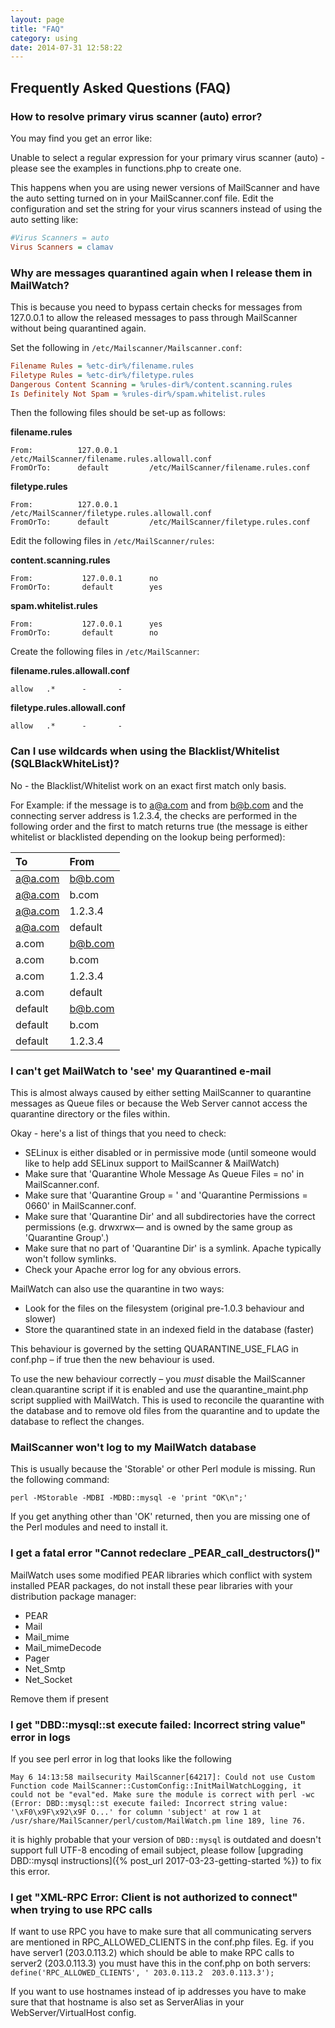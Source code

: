 ```yaml
---
layout: page
title: "FAQ"
category: using
date: 2014-07-31 12:58:22
---
```


## Frequently Asked Questions (FAQ)

### How to resolve primary virus scanner (auto) error?

You may find you get an error like:

Unable to select a regular expression for your primary virus scanner (auto) - please see the examples in functions.php to create one.

This happens when you are using newer versions of MailScanner and have the auto setting turned on in your MailScanner.conf file.
Edit the configuration and set the string for your virus scanners instead of using the auto setting like:

```cfg
#Virus Scanners = auto
Virus Scanners = clamav
```

### Why are messages quarantined again when I release them in MailWatch?

This is because you need to bypass certain checks for messages from 127.0.0.1 to allow the released messages to pass through MailScanner without being quarantined again.

Set the following in `/etc/Mailscanner/Mailscanner.conf`:

```cfg
Filename Rules = %etc-dir%/filename.rules
Filetype Rules = %etc-dir%/filetype.rules
Dangerous Content Scanning = %rules-dir%/content.scanning.rules
Is Definitely Not Spam = %rules-dir%/spam.whitelist.rules
```

Then the following files should be set-up as follows:

**filename.rules**

```
From:          127.0.0.1       /etc/MailScanner/filename.rules.allowall.conf
FromOrTo:      default         /etc/MailScanner/filename.rules.conf
```

**filetype.rules**

```
From:          127.0.0.1       /etc/MailScanner/filetype.rules.allowall.conf
FromOrTo:      default         /etc/MailScanner/filetype.rules.conf
```

Edit the following files in `/etc/MailScanner/rules`:

**content.scanning.rules**

```
From:           127.0.0.1      no
FromOrTo:       default        yes
```

**spam.whitelist.rules**

```
From:           127.0.0.1      yes
FromOrTo:       default        no
```

Create the following files in `/etc/MailScanner`:

**filename.rules.allowall.conf**

```
allow   .*      -       -
```

**filetype.rules.allowall.conf**

```
allow   .*      -       -
```

### Can I use wildcards when using the Blacklist/Whitelist (SQLBlackWhiteList)?

No - the Blacklist/Whitelist work on an exact first match only basis.

For Example: if the message is to a@a.com and from b@b.com and the connecting server address is 1.2.3.4, the checks are performed in the following order and the first to match returns true (the message is either whitelist or blacklisted depending on the lookup being performed):

| To     | From    |
|:-------|:--------|
|a@a.com | b@b.com |
|a@a.com | b.com   |
|a@a.com | 1.2.3.4 |
|a@a.com | default |
|a.com   | b@b.com |
|a.com   | b.com   |
|a.com   | 1.2.3.4 |
|a.com   | default |
|default | b@b.com |
|default | b.com   |
|default | 1.2.3.4 |

### I can't get MailWatch to 'see' my Quarantined e-mail

This is almost always caused by either setting MailScanner to quarantine messages as Queue files or because the Web Server cannot access the quarantine directory or the files within.

Okay - here's a list of things that you need to check:

* SELinux is either disabled or in permissive mode (until someone would like to help add SELinux support to MailScanner & MailWatch)
* Make sure that 'Quarantine Whole Message As Queue Files = no' in MailScanner.conf.
* Make sure that 'Quarantine Group = <group your web server runs as>' and 'Quarantine Permissions = 0660' in MailScanner.conf.
* Make sure that 'Quarantine Dir' and all subdirectories have the correct permissions (e.g. drwxrwx— and is owned by the same group as 'Quarantine Group'.)
* Make sure that no part of 'Quarantine Dir' is a symlink. Apache typically won't follow symlinks.
* Check your Apache error log for any obvious errors.

MailWatch can also use the quarantine in two ways:

* Look for the files on the filesystem (original pre-1.0.3 behaviour and slower)
* Store the quarantined state in an indexed field in the database (faster)

This behaviour is governed by the setting QUARANTINE_USE_FLAG in conf.php – if true then the new behaviour is used.

To use the new behaviour correctly – you *must* disable the MailScanner clean.quarantine script if it is enabled and use the quarantine_maint.php script supplied with MailWatch. This is used to reconcile the quarantine with the database and to remove old files from the quarantine and to update the database to reflect the changes.

### MailScanner won't log to my MailWatch database

This is usually because the 'Storable' or other Perl module is missing. Run the following command:

```shell
perl -MStorable -MDBI -MDBD::mysql -e 'print "OK\n";'
```

If you get anything other than 'OK' returned, then you are missing one of the Perl modules and need to install it.

### I get a fatal error "Cannot redeclare _PEAR_call_destructors()"

MailWatch uses some modified PEAR libraries which conflict with system installed PEAR packages, do not install these pear libraries with your distribution package manager:

* PEAR
* Mail
* Mail_mime
* Mail_mimeDecode
* Pager
* Net_Smtp
* Net_Socket

Remove them if present

### I get "DBD::mysql::st execute failed: Incorrect string value" error in logs

If you see perl error in log that looks like the following

```
May 6 14:13:58 mailsecurity MailScanner[64217]: Could not use Custom Function code MailScanner::CustomConfig::InitMailWatchLogging, it could not be "eval"ed. Make sure the module is correct with perl -wc (Error: DBD::mysql::st execute failed: Incorrect string value: '\xF0\x9F\x92\x9F O...' for column 'subject' at row 1 at /usr/share/MailScanner/perl/custom/MailWatch.pm line 189, line 76.

```

it is highly probable that your version of `DBD::mysql` is outdated and doesn't support full UTF-8 encoding of email subject, please follow [upgrading DBD::mysql instructions]({% post_url 2017-03-23-getting-started %}) to fix this error.

### I get "XML-RPC Error: Client <IP> is not authorized to connect" when trying to use RPC calls
If want to use RPC you have to make sure that all communicating servers are mentioned in RPC_ALLOWED_CLIENTS in the conf.php files.
Eg. if you have server1 (203.0.113.2) which should be able to make RPC calls to server2 (203.0.113.3) you must have this in the conf.php on both servers: `define('RPC_ALLOWED_CLIENTS', ' 203.0.113.2  203.0.113.3');`

If you want to use hostnames instead of ip addresses you have to make sure that that hostname is also set as ServerAlias in your WebServer/VirtualHost config.
